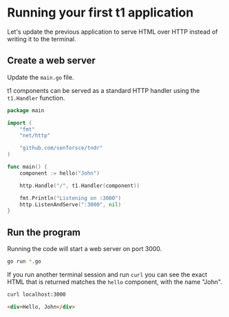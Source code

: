 # Running your first t1 application

Let's update the previous application to serve HTML over HTTP instead of writing it to the terminal.

## Create a web server

Update the `main.go` file.

t1 components can be served as a standard HTTP handler using the `t1.Handler` function.

```go title="main.go"
package main

import (
	"fmt"
	"net/http"

	"github.com/senforsce/tndr"
)

func main() {
	component := hello("John")

	http.Handle("/", t1.Handler(component))

	fmt.Println("Listening on :3000")
	http.ListenAndServe(":3000", nil)
}
```

## Run the program

Running the code will start a web server on port 3000.

```sh
go run *.go
```

If you run another terminal session and run `curl` you can see the exact HTML that is returned matches the `hello` component, with the name "John".

```sh
curl localhost:3000
```

```html name="Output"
<div>Hello, John</div>
```
